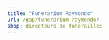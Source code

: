 ```yaml
---
title: "Funérarium Raymondo"
url: /gap/funerarium-raymondo/
shop: directeurs de funérailles
---
```

